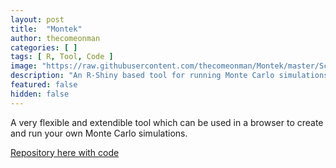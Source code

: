 ```yaml
---
layout: post
title:  "Montek"
author: thecomeonman
categories: [ ]
tags: [ R, Tool, Code ]
image: "https://raw.githubusercontent.com/thecomeonman/Montek/master/Screenshots/060_Output_Variables.png"
description: "An R-Shiny based tool for running Monte Carlo simulations"
featured: false
hidden: false
---
```


A very flexible and extendible tool which can be used in a browser to create and run your own Monte Carlo simulations.

[Repository here with code](https://github.com/thecomeonman/Montek)